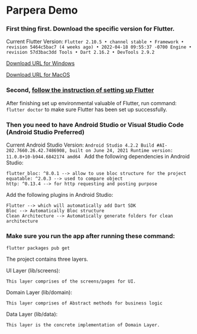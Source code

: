 # Parpera Demo

### First thing first. Download the specific version for Flutter.

Current Flutter Version:
                    ```Flutter 2.10.5 • channel stable •
                            Framework • revision 5464c5bac7 (4 weeks ago) • 2022-04-18 09:55:37 -0700
                            Engine • revision 57d3bac3dd
                            Tools • Dart 2.16.2 • DevTools 2.9.2
                    ```

[Download URL for Windows](https://docs.flutter.dev/development/tools/sdk/releases?tab=windows)

[Download URL for MacOS](https://docs.flutter.dev/development/tools/sdk/releases?tab=macos)

### Second, [follow the instruction of setting up Flutter](https://docs.flutter.dev/get-started/install)

After finishing set up environmental valuable of Flutter, run command:
```flutter doctor```
to make sure Flutter has been set up successfully.

### Then you need to have Android Studio or Visual Studio Code (Android Studio Preferred)

Current Android Studio Version:
                                    ```Android Studio 4.2.2
                                    Build #AI-202.7660.26.42.7486908, built on June 24, 2021
                                    Runtime version: 11.0.8+10-b944.6842174 amd64
                                    ```
Add the following dependencies  in Android Studio:

```
flutter_bloc: ^8.0.1 --> allow to use bloc structure for the project
equatable: ^2.0.3 --> used to compare object
http: ^0.13.4 --> for http requesting and posting purpose

```

Add the following plugins in Android Studio:

```
Flutter --> which will automatically add Dart SDK
Bloc --> Automatically Bloc structure
Clean Architecture --> Automatically generate folders for clean architecture

```

### Make sure you run the app after running these command:

```
flutter packages pub get
```

The project contains three layers.

UI Layer (lib/screens):

    This layer comprises of the screens/pages for UI.

Domain Layer (lib/domain):

    This layer comprises of Abstract methods for business logic


Data Layer (lib/data):

    This layer is the concrete implementation of Domain Layer.

